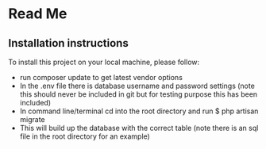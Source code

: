 # Read Me

## Installation instructions

To install this project on your local machine, please follow:

* run composer update to get latest vendor options
* In the .env file there is database username and password settings (note this should never be included in git but for testing purpose this has been included)
* In command line/terminal cd into the root directory and run $ php artisan migrate
* This will build up the database with the correct table (note there is an sql file in the root directory for an example)